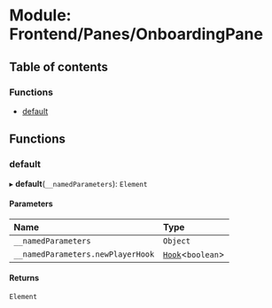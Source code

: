 # Module: Frontend/Panes/OnboardingPane

## Table of contents

### Functions

- [default](Frontend_Panes_OnboardingPane.md#default)

## Functions

### default

▸ **default**(`__namedParameters`): `Element`

#### Parameters

| Name                              | Type                                                   |
| :-------------------------------- | :----------------------------------------------------- |
| `__namedParameters`               | `Object`                                               |
| `__namedParameters.newPlayerHook` | [`Hook`](types_global_GlobalTypes.md#hook)<`boolean`\> |

#### Returns

`Element`
